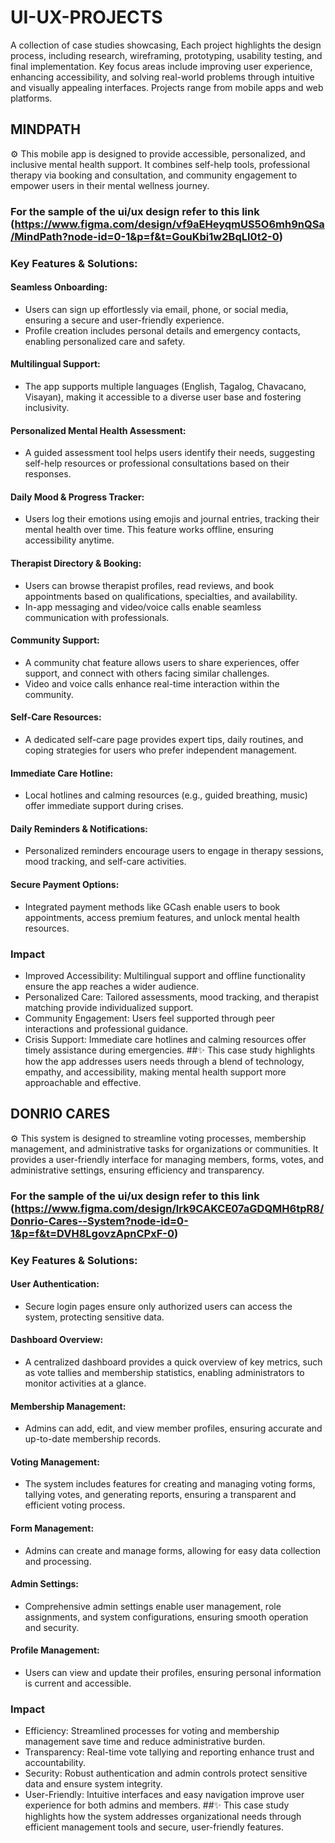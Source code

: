 # UI-UX-PROJECTS
A collection of case studies showcasing, Each project highlights the design process, including research, wireframing, prototyping, usability testing, and final implementation. Key focus areas include improving user experience, enhancing accessibility, and solving real-world problems through intuitive and visually appealing interfaces. Projects range from mobile apps and web platforms.

## MINDPATH 
⚙️ This mobile app is designed to provide accessible, personalized, and inclusive mental health support. It combines self-help tools, professional therapy via booking and consultation, and community engagement to empower users in their mental wellness journey.
### For the sample of the ui/ux design refer to this link (https://www.figma.com/design/vf9aEHeyqmUS5O6mh9nQSa/MindPath?node-id=0-1&p=f&t=GouKbi1w2BqLl0t2-0)
### Key Features & Solutions:
#### Seamless Onboarding:
- Users can sign up effortlessly via email, phone, or social media, ensuring a secure and user-friendly experience.
- Profile creation includes personal details and emergency contacts, enabling personalized care and safety.
#### Multilingual Support:
- The app supports multiple languages (English, Tagalog, Chavacano, Visayan), making it accessible to a diverse user base and fostering inclusivity.
#### Personalized Mental Health Assessment:
- A guided assessment tool helps users identify their needs, suggesting self-help resources or professional consultations based on their responses.
#### Daily Mood & Progress Tracker:
- Users log their emotions using emojis and journal entries, tracking their mental health over time. This feature works offline, ensuring accessibility anytime.
#### Therapist Directory & Booking:
- Users can browse therapist profiles, read reviews, and book appointments based on qualifications, specialties, and availability.
- In-app messaging and video/voice calls enable seamless communication with professionals.
#### Community Support:
- A community chat feature allows users to share experiences, offer support, and connect with others facing similar challenges.
- Video and voice calls enhance real-time interaction within the community.
#### Self-Care Resources:
- A dedicated self-care page provides expert tips, daily routines, and coping strategies for users who prefer independent management.
#### Immediate Care Hotline:
- Local hotlines and calming resources (e.g., guided breathing, music) offer immediate support during crises.
#### Daily Reminders & Notifications:
- Personalized reminders encourage users to engage in therapy sessions, mood tracking, and self-care activities.
#### Secure Payment Options:
- Integrated payment methods like GCash enable users to book appointments, access premium features, and unlock mental health resources.

### Impact
- Improved Accessibility: Multilingual support and offline functionality ensure the app reaches a wider audience.
- Personalized Care: Tailored assessments, mood tracking, and therapist matching provide individualized support.
- Community Engagement: Users feel supported through peer interactions and professional guidance.
- Crisis Support: Immediate care hotlines and calming resources offer timely assistance during emergencies.
##✨ This case study highlights how the app addresses users needs through a blend of technology, empathy, and accessibility, making mental health support more approachable and effective.



## DONRIO CARES  
⚙️ This system is designed to streamline voting processes, membership management, and administrative tasks for organizations or communities. It provides a user-friendly interface for managing members, forms, votes, and administrative settings, ensuring efficiency and transparency.
### For the sample of the ui/ux design refer to this link (https://www.figma.com/design/lrk9CAKCE07aGDQMH6tpR8/Donrio-Cares--System?node-id=0-1&p=f&t=DVH8LgovzApnCPxF-0)
### Key Features & Solutions:
#### User Authentication:
- Secure login pages ensure only authorized users can access the system, protecting sensitive data.
#### Dashboard Overview:
- A centralized dashboard provides a quick overview of key metrics, such as vote tallies and membership statistics, enabling administrators to monitor activities at a glance.
#### Membership Management:
- Admins can add, edit, and view member profiles, ensuring accurate and up-to-date membership records.
#### Voting Management:
- The system includes features for creating and managing voting forms, tallying votes, and generating reports, ensuring a transparent and efficient voting process.
#### Form Management:
- Admins can create and manage forms, allowing for easy data collection and processing.
#### Admin Settings:
- Comprehensive admin settings enable user management, role assignments, and system configurations, ensuring smooth operation and security.
#### Profile Management:
- Users can view and update their profiles, ensuring personal information is current and accessible.

### Impact
- Efficiency: Streamlined processes for voting and membership management save time and reduce administrative burden.
- Transparency: Real-time vote tallying and reporting enhance trust and accountability.
- Security: Robust authentication and admin controls protect sensitive data and ensure system integrity.
- User-Friendly: Intuitive interfaces and easy navigation improve user experience for both admins and members.
##✨ This case study highlights how the system addresses organizational needs through efficient management tools and secure, user-friendly features.
